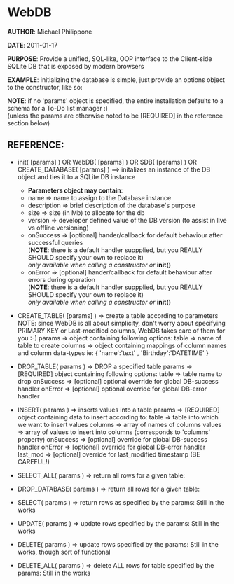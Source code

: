 WebDB
======
**AUTHOR**: Michael Philippone

**DATE**: 2011-01-17

**PURPOSE**:  Provide a unified, SQL-like, OOP interface to the Client-side SQLite DB that is exposed by modern browsers

**EXAMPLE**: initializing the database is simple, just provide an options object to the constructor, like so:
	<script type="text/javascript">
		var webdb = WebDB();
		// OR
		var webdb = $DB();
	</script>

**NOTE**: if no 'params' object is specified, the entire installation defaults to a schema for a To-Do list manager :)  
(unless the params are otherwise noted to be [REQUIRED] in the reference section below)


REFERENCE:  
-----------------

*	init( [params] ) OR WebDB( [params] ) OR $DB( [params] ) OR CREATE_DATABASE( [params] ) ==> initalizes an instance of the DB object and ties it to a SQLite DB instance
	* **Parameters object may contain**:
	*	name				=>	name to assign to the Database instance
	*	description	=>	brief description of the database's purpose
	*	size				=>	size (in Mb) to allocate for the db
	*	version			=>	developer defined value of the DB version (to assist in live vs offline versioning)
	*	onSuccess		=>	[optional] hander/callback for default behaviour after successful queries  
(**NOTE**: there is a default handler suppplied, but you REALLY SHOULD specify your own to replace it)  
*only available when calling a constructor or* **init()**
	*	onError			=>	[optional] hander/callback for default behaviour after errors during operation  
(**NOTE**: there is a default handler suppplied, but you REALLY SHOULD specify your own to replace it)  
*only available when calling a constructor or* **init()**

*	CREATE_TABLE( [params] )  => create a table according to parameters
																	NOTE: since WebDB is all about simplicity, 
																		don't worry about specifying PRIMARY KEY or Last-modified
																		columns, WebDB takes care of them for you :-)
		params => object containing following options:
			table		=>	name of table to create
			columns	=> object containing mappings of column names and column data-types
									ie: { 'name':'text' , 'Birthday':'DATETIME' }

*	DROP_TABLE( params ) => DROP a specified table
		params => [REQUIRED] object containing following options:
			table 		=> 	table name to drop
			onSuccess	=>	[optional] optional override for global DB-success handler
			onError		=>	[optional] optional override for global DB-error handler

*	INSERT( params ) => inserts values into a table
		params => [REQUIRED] object containing data to insert according to:
			table	 		=> table into which we want to insert values
			columns 	=> array of names of columns
			values 		=> array of values to insert into columns (corresponds to 'columns' property)
			onSuccess	=> [optional] override for global DB-success handler
				onError		=> [optional] override for global DB-error handler
			last_mod	=> [optional] override for last_modified timestamp (BE CAREFUL!)

*	SELECT_ALL( params ) => return all rows for a given table:

*	DROP_DATABASE( params ) => return all rows for a given table:

*	SELECT( params ) => return rows as specified by the params:
			Still in the works

*	UPDATE( params ) => update rows specified by the params:
			Still in the works

*	DELETE( params ) => update rows specified by the params:
			Still in the works, though sort of functional

*	DELETE_ALL( params ) => delete ALL rows for table specified by the params:
			Still in the works


